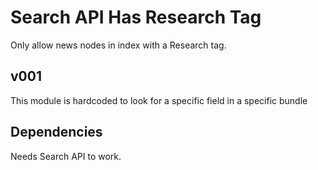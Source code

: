 # Search API Has Research Tag
Only allow news nodes in index with a Research tag.

## v001
This module is hardcoded to look for a specific field in a specific bundle

## Dependencies
Needs Search API to work.